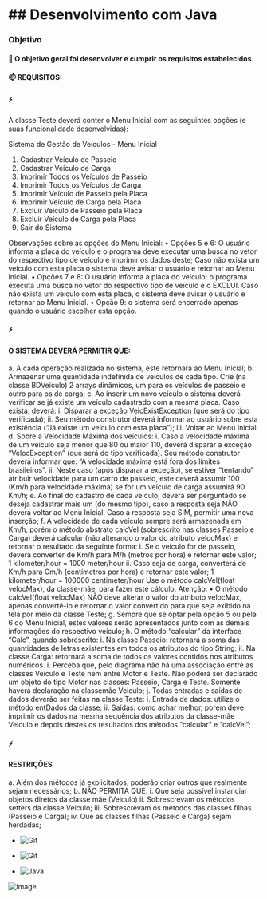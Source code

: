 # ## Desenvolvimento com Java

### Objetivo

#### 🌱 O objetivo geral foi desenvolver e cumprir os requisitos estabelecidos.

#### 📫 REQUISITOS:

#### ⚡ 
A classe Teste deverá conter o Menu Inicial com as seguintes opções (e suas
funcionalidade desenvolvidas):

Sistema de Gestão de Veículos - Menu Inicial
1. Cadastrar Veículo de Passeio
2. Cadastrar Veículo de Carga
3. Imprimir Todos os Veículos de Passeio
4. Imprimir Todos os Veículos de Carga
5. Imprimir Veículo de Passeio pela Placa
6. Imprimir Veículo de Carga pela Placa
7. Excluir Veículo de Passeio pela Placa
8. Excluir Veículo de Carga pela Placa
9. Sair do Sistema

Observações sobre as opções do Menu Inicial:
• Opções 5 e 6: O usuário informa a placa do veículo e o programa deve executar uma
busca no vetor do respectivo tipo de veículo e imprimir os dados deste; Caso não exista
um veículo com esta placa o sistema deve avisar o usuário e retornar ao Menu Inicial.
• Opções 7 e 8: O usuário informa a placa do veículo; o programa executa uma busca no
vetor do respectivo tipo de veículo e o EXCLUI. Caso não exista um veículo com esta
placa, o sistema deve avisar o usuário e retornar ao Menu Inicial.
• Opção 9: o sistema será encerrado apenas quando o usuário escolher esta opção.

#### ⚡
#### O SISTEMA DEVERÁ PERMITIR QUE:
a. A cada operação realizada no sistema, este retornará ao Menu Inicial;
b. Armazenar uma quantidade indefinida de veículos de cada tipo. Crie (na classe
BDVeiculo) 2 arrays dinâmicos, um para os veículos de passeio e outro para os
de carga;
c. Ao inserir um novo veículo o sistema deverá verificar se já existe um veículo
cadastrado com a mesma placa. Caso exista, deverá:
i. Disparar a exceção VeicExistException (que será do tipo verificada);
ii. Seu método construtor deverá informar ao usuário sobre esta
existência (“Já existe um veículo com esta placa”);
iii. Voltar ao Menu Inicial.
d. Sobre a Velocidade Máxima dos veículos:
i. Caso a velocidade máxima de um veículo seja menor que 80 ou maior
110, deverá disparar a exceção “VelocException” (que será do tipo
verificada). Seu método construtor deverá informar que: “A velocidade
máxima está fora dos limites brasileiros”.
ii. Neste caso (após disparar a exceção), se estiver “tentando” atribuir
velocidade para um carro de passeio, este deverá assumir 100 (Km/h
para velocidade máxima) se for um veículo de carga assumirá 90 Km/h;
e. Ao final do cadastro de cada veículo, deverá ser perguntado se deseja cadastrar
mais um (do mesmo tipo), caso a resposta seja NÃO deverá voltar ao Menu
Inicial. Caso a resposta seja SIM, permitir uma nova inserção;
f. A velocidade de cada veículo sempre será armazenada em Km/h, porém o
método abstrato calcVel (sobrescrito nas classes Passeio e Carga) deverá
calcular (não alterando o valor do atributo velocMax) e retornar o resultado da
seguinte forma:
i. Se o veículo for de passeio, deverá converter de Km/h para M/h (metros
por hora) e retornar este valor;
1 kilometer/hour = 1000 meter/hour
ii. Caso seja de carga, converterá de Km/h para Cm/h (centímetros por
hora) e retornar este valor;
1 kilometer/hour = 100000 centimeter/hour
Use o método calcVel(float velocMax), da classe-mãe, para fazer este cálculo.
Atenção:
• O método calcVel(float velocMax) NÃO deve alterar o valor do atributo velocMax, apenas
convertê-lo e retornar o valor convertido para que seja exibido na tela por meio da classe Teste;
g. Sempre que se optar pela opção 5 ou pela 6 do Menu Inicial, estes valores serão
apresentados junto com as demais informações do respectivo veículo;
h. O método “calcular” da interface “Calc”, quando sobrescrito:
i. Na classe Passeio: retornará a soma das quantidades de letras
existentes em todos os atributos do tipo String;
ii. Na classe Carga: retornará a soma de todos os valores contidos nos
atributos numéricos.
i. Perceba que, pelo diagrama não há uma associação entre as classes Veículo e
Teste nem entre Motor e Teste. Não poderá ser declarado um objeto do tipo
Motor nas classes: Passeio, Carga e Teste. Somente haverá declaração na classemãe Veiculo;
j. Todas entradas e saídas de dados deverão ser feitas na classe Teste:
i. Entrada de dados: utilize o método entDados da classe;
ii. Saídas: como achar melhor, porém deve imprimir os dados na mesma
sequência dos atributos da classe-mãe Veiculo e depois destes os
resultados dos métodos “calcular” e “calcVel”;

#### ⚡
#### RESTRIÇÕES
a. Além dos métodos já explicitados, poderão criar outros que realmente sejam
necessários;
b. NÃO PERMITA QUE:
i. Que seja possível instanciar objetos diretos da classe mãe (Veiculo)
ii. Sobrescrevam os métodos setters da classe Veiculo;
iii. Sobrescrevam os métodos das classes filhas (Passeio e Carga);
iv. Que as classes filhas (Passeio e Carga) sejam herdadas;


- ![Git](https://img.shields.io/badge/IntelliJ_IDEA-000000.svg?style=for-the-badge&logo=intellij-idea&logoColor=white)

- ![Git](https://img.shields.io/badge/git-%23F05033.svg?style=for-the-badge&logo=git&logoColor=white)

- ![Java](https://img.shields.io/badge/java-%23ED8B00.svg?style=for-the-badge&logo=java&logoColor=white)

![image](https://user-images.githubusercontent.com/103886679/211118319-517b76c7-9dad-4f9f-ba0e-c2ae654b5b90.png)
